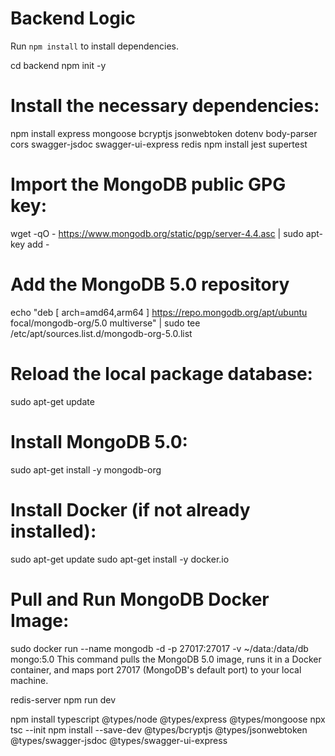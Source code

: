 # Backend Logic

Run ```npm install``` to install dependencies.

cd backend
npm init -y
# Install the necessary dependencies:
npm install express mongoose bcryptjs jsonwebtoken dotenv body-parser cors swagger-jsdoc swagger-ui-express redis
npm install jest supertest

# Import the MongoDB public GPG key:
wget -qO - https://www.mongodb.org/static/pgp/server-4.4.asc | sudo apt-key add -

# Add the MongoDB 5.0 repository
echo "deb [ arch=amd64,arm64 ] https://repo.mongodb.org/apt/ubuntu focal/mongodb-org/5.0 multiverse" | sudo tee /etc/apt/sources.list.d/mongodb-org-5.0.list

# Reload the local package database:
sudo apt-get update

# Install MongoDB 5.0:
sudo apt-get install -y mongodb-org

# Install Docker (if not already installed):
sudo apt-get update
sudo apt-get install -y docker.io




# Pull and Run MongoDB Docker Image:
sudo docker run --name mongodb -d -p 27017:27017 -v ~/data:/data/db mongo:5.0
This command pulls the MongoDB 5.0 image, runs it in a Docker container, and maps port 27017 (MongoDB's default port) to your local machine.

redis-server
npm run dev

npm install typescript @types/node @types/express @types/mongoose
npx tsc --init
npm install --save-dev @types/bcryptjs @types/jsonwebtoken @types/swagger-jsdoc @types/swagger-ui-express

